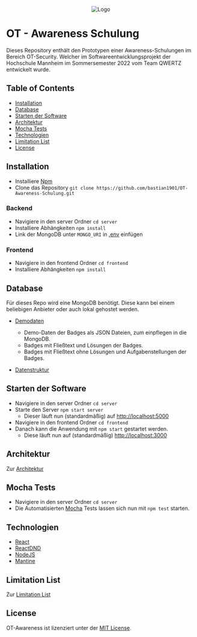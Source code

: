 <div align="center">

![Logo](frontend/src/Resources/logo_small.png)


</div>

# OT - Awareness Schulung

Dieses Repository enthält den Prototypen einer Awareness-Schulungen im Bereich OT-Security. Welcher im
Softwareentwicklungsprojekt der Hochschule Mannheim im Sommersemester 2022 vom Team QWERTZ entwickelt wurde.

## Table of Contents

- [Installation](#Installation)
- [Database](#Database)
- [Starten der Software](#Starten_der_Software)
- [Architektur](#Architektur)
- [Mocha Tests](#Mocha_Tests)
- [Technologien](#Technologien)
- [Limitation List](#Limitation-List)
- [License](#License)




## Installation
- Installiere [Npm](https://nodejs.org/en/download/)
- Clone das Repository ```git clone https://github.com/bastian1901/OT-Awareness-Schulung.git```
### Backend
- Navigiere in den server Ordner ```cd server```
- Installiere Abhängkeiten ```npm install```
- Link der MongoDB unter ```MONGO_URI``` in [.env](https://github.com/cep-sose2022/qwertz/blob/main/server/.env) einfügen
### Frontend
- Navigiere in den frontend Ordner ```cd frontend```
- Installiere Abhängkeiten ```npm install```



## Database
Für dieses Repo wird eine MongoDB benötigt.
Diese kann bei einem beliebigen Anbieter oder auch lokal gehostet werden.

- [Demodaten](https://github.com/cep-sose2022/qwertz/blob/main/server/OT-DEMO-Datas.zip)
    - Demo-Daten der Badges als JSON Dateien, zum einpflegen in die MongoDB.
    - Badges mit Fließtext und Lösungen der Badges.
    - Badges mit Fließtext ohne Lösungen und Aufgabenstellungen der Badges.

- [Datenstruktur](https://github.com/cep-sose2022/qwertz/tree/main/server/backend/model)

## Starten der Software
- Navigiere in den server Ordner ```cd server```
- Starte den Server ```npm start server```
  - Dieser läuft nun (standardmäßig) auf [http://localhost:5000](http://localhost:5000)
- Navigiere in den frontend Ordner ```cd frontend```
- Danach kann die Anwendung mit ```npm start``` gestartet werden.
    - Diese läuft nun auf (standardmäßig) [http://localhost:3000](http://localhost:3000)


## Architektur
Zur [Architektur](https://github.com/cep-sose2022/qwertz/blob/main/frontend/src/Resources/Architektur.pdf)

## Mocha Tests
- Navigiere in den server Ordner ```cd server```
- Die Automatisierten [Mocha](https://mochajs.org/) Tests lassen sich nun mit ```npm test``` starten.


## Technologien
- [React](https://reactjs.org/)
- [ReactDND](https://react-dnd.github.io/react-dnd/)
- [NodeJS](https://nodejs.org)
- [Mantine](https://mantine.dev/)

## Limitation List
Zur [Limitation List](https://github.com/cep-sose2022/qwertz/blob/main/frontend/src/Resources/LimitationList.pdf)

## License

OT-Awareness ist lizenziert unter
der [MIT License](https://github.com/cep-sose2022/qwertz/blob/main/LICENSE).
